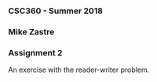 ### CSC360 - Summer 2018
### Mike Zastre
### Assignment 2

An exercise with the reader-writer problem. 
